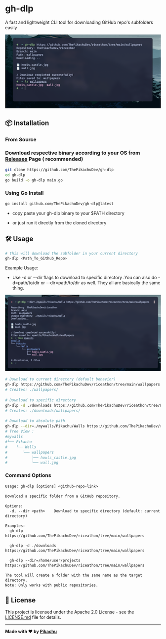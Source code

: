 # gh-dlp

A fast and lightweight CLI tool for downloading GitHub repo's subfolders easily

![demo.png](./assets/demo.png)


## 📦 Installation

### From Source

### Download respective binary according to your OS from [Releases](https://github.com/ThePikachuDev/gh-dlp/releases) Page ( recommended)


```bash
git clone https://github.com/ThePikachuDev/gh-dlp
cd gh-dlp
go build -o gh-dlp main.go
```

### Using Go Install

```bash
go install github.com/ThePikachuDev/gh-dlp@latest
```

- copy paste your gh-dlp binary to your $PATH directory

- or just run it directly from the cloned directory
 
## 🛠️ Usage

```bash
# this will download the subfolder in your current directory
gh-dlp <Path_To_Github_Repo>
```

Example Usage: 

- Use -d or --dir flags to download to specific directory .You can also do -d=path/to/dir or --dir=path/to/dir as well. They all are basically the same thing.

![demo2.png](./assets/demo2.png)

```bash
# Download to current directory (default behavior)
gh-dlp https://github.com/ThePikachuDev/riceathon/tree/main/wallpapers
# Creates: ./wallpapers/

# Download to specific directory
gh-dlp -d ./downloads https://github.com/ThePikachuDev/riceathon/tree/main/wallpapers
# Creates: ./downloads/wallpapers/

# Download to absolute path
gh-dlp --dir=./mywalls/Pikachu/Walls https://github.com/ThePikachuDev/riceathon/tree/main/wallpapers
# Tree View : 
#mywalls
#└── Pikachu
#    └── Walls
#       └── wallpapers
#           ├── howls_castle.jpg
#           └── wall.jpg
```

### Command Options

```
Usage: gh-dlp [options] <github-repo-link>

Download a specific folder from a GitHub repository.

Options:
  -d, --dir <path>    Download to specific directory (default: current directory)

Examples:
  gh-dlp https://github.com/ThePikachuDev/riceathon/tree/main/wallpapers
  
  gh-dlp -d ./downloads https://github.com/ThePikachuDev/riceathon/tree/main/wallpapers
  
  gh-dlp --dir=/home/user/projects https://github.com/ThePikachuDev/riceathon/tree/main/wallpapers

The tool will create a folder with the same name as the target directory.
Note: Only works with public repositories.
```

## 📄 License

This project is licensed under the Apache 2.0 License - see the [LICENSE.md](LICENSE.md) file for details.

---

**Made with ❤️ by [Pikachu](https://github.com/ThePikachuDev)** 
